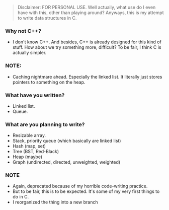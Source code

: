 > Disclaimer: FOR PERSONAL USE. Well actually, what use do I even have with this, other than playing around?
>Anyways, this is my attempt to write data structures in C. 
 ### Why not C++?
 - I don't know C++. And besides, C++ is already designed for this kind of stuff. How about we try something more,
difficult? To be fair, I think C is actually simpler.

### NOTE:
- Caching nightmare ahead. Especially the linked list. It literally just stores pointers to something on the heap.

### What have you written?
- Linked list.
- Queue.

### What are you planning to write?
- Resizable array.
- Stack, priority queue (which basically are linked list)
- Hash (map, set)
- Tree (BST, Red-Black)
- Heap (maybe)
- Graph (undirected, directed, unweighted, weighted)

### NOTE
- Again, deprecated because of my horrible code-writing practice.
- But to be fair, this is to be expected. It's some of my very first things to do in C.
- I reorganized the thing into a new branch
